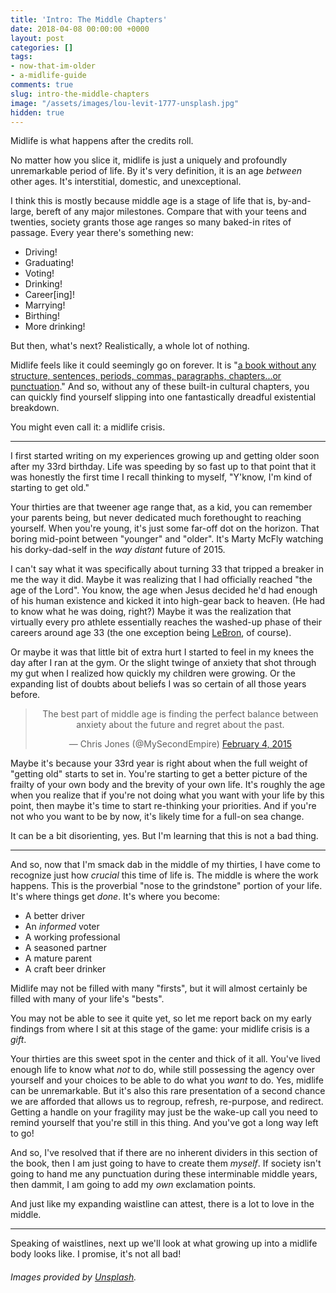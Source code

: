 ```yaml
---
title: 'Intro: The Middle Chapters'
date: 2018-04-08 00:00:00 +0000
layout: post
categories: []
tags:
- now-that-im-older
- a-midlife-guide
comments: true
slug: intro-the-middle-chapters
image: "/assets/images/lou-levit-1777-unsplash.jpg"
hidden: true
---
```

Midlife is what happens after the credits roll.

<!-- break -->

No matter how you slice it, midlife is just a uniquely and profoundly unremarkable period of life. By it's very definition, it is an age _between_ other ages. It's interstitial, domestic, and unexceptional.

I think this is mostly because middle age is a stage of life that is, by-and-large, bereft of any major milestones. Compare that with your teens and twenties, society grants those age ranges so many baked-in rites of passage. Every year there's something new:

* Driving!
* Graduating!
* Voting!
* Drinking!
* Career\[ing\]!
* Marrying!
* Birthing!
* More drinking!

But then, what's next? Realistically, a whole lot of nothing.

Midlife feels like it could seemingly go on forever. It is "[a book without any structure, sentences, periods, commas, paragraphs, chapters...or punctuation](http://www.npr.org/2016/03/17/469822644/8-ways-you-can-survive-and-thrive-in-midlife)." And so, without any of these built-in cultural chapters, you can quickly find yourself slipping into one fantastically dreadful existential breakdown.

You might even call it: a midlife crisis.

---

I first started writing on my experiences growing up and getting older soon after my 33rd birthday. Life was speeding by so fast up to that point that it was honestly the first time I recall thinking to myself, "Y'know, I'm kind of starting to get old."

Your thirties are that tweener age range that, as a kid, you can remember your parents being, but never dedicated much forethought to reaching yourself. When you're young, it's just some far-off dot on the horizon. That boring mid-point between "younger" and "older". It's Marty McFly watching his dorky-dad-self in the _way distant_ future of 2015.

I can't say what it was specifically about turning 33 that tripped a breaker in me the way it did. Maybe it was realizing that I had officially reached "the age of the Lord". You know, the age when Jesus decided he'd had enough of his human existence and kicked it into high-gear back to heaven. (He had to know what he was doing, right?) Maybe it was the realization that virtually every pro athlete essentially reaches the washed-up phase of their careers around age 33 (the one exception being [LeBron](/2011/07/12/on-leaving-and-lebron.html), of course).

Or maybe it was that little bit of extra hurt I started to feel in my knees the day after I ran at the gym. Or the slight twinge of anxiety that shot through my gut when I realized how quickly my children were growing. Or the expanding list of doubts about beliefs I was so certain of all those years before.

<center><blockquote class="twitter-tweet" data-lang="en"><p lang="en" dir="ltr">The best part of middle age is finding the perfect balance between anxiety about the future and regret about the past.</p>— Chris Jones (@MySecondEmpire) <a href="https://twitter.com/MySecondEmpire/status/563048116417728513">February 4, 2015</a></blockquote> <script async src="//platform.twitter.com/widgets.js" charset="utf-8"></script></center>

Maybe it's because your 33rd year is right about when the full weight of "getting old" starts to set in. You're starting to get a better picture of the frailty of your own body and the brevity of your own life. It's roughly the age when you realize that if you're not doing what you want with your life by this point, then maybe it's time to start re-thinking your priorities. And if you're not who you want to be by now, it's likely time for a full-on sea change.

It can be a bit disorienting, yes. But I'm learning that this is not a bad thing.

---

And so, now that I'm smack dab in the middle of my thirties, I have come to recognize just how _crucial_ this time of life is. The middle is where the work happens. This is the proverbial "nose to the grindstone" portion of your life. It's where things get _done_. It's where you become:

* A better driver
* An _informed_ voter
* A working professional
* A seasoned partner
* A mature parent
* A craft beer drinker

Midlife may not be filled with many "firsts", but it will almost certainly be filled with many of your life's "bests".

You may not be able to see it quite yet, so let me report back on my early findings from where I sit at this stage of the game: your midlife crisis is a _gift_.

Your thirties are this sweet spot in the center and thick of it all. You've lived enough life to know what _not_ to do, while still possessing the agency over yourself and your choices to be able to do what you _want_ to do. Yes, midlife can be unremarkable. But it's also this rare presentation of a second chance we are afforded that allows us to regroup, refresh, re-purpose, and redirect. Getting a handle on your fragility may just be the wake-up call you need to remind yourself that you're still in this thing. And you've got a long way left to go!

And so, I've resolved that if there are no inherent dividers in this section of the book, then I am just going to have to create them _myself_. If society isn't going to hand me any punctuation during these interminable middle years, then dammit, I am going to add my _own_ exclamation points.

And just like my expanding waistline can attest, there is a lot to love in the middle.

---

Speaking of waistlines, next up we'll look at what growing up into a midlife body looks like. I promise, it's not all bad!

###### _Images provided by_ [_Unsplash_](https://unsplash.com/)_._